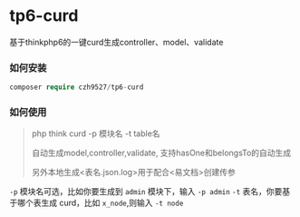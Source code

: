 # tp6-curd
基于thinkphp6的一键curd生成controller、model、validate

### 如何安装
```php
composer require czh9527/tp6-curd
```

### 如何使用
> php think curd  -p 模块名 -t table名
>
> 自动生成model,controller,validate,
> 支持hasOne和belongsTo的自动生成
> 
> 另外本地生成<表名.json.log>用于配合<易文档>创建传参


 
`-p` 模块名可选，比如你要生成到 `admin` 模块下，输入 `-p admin`
`-t` 表名，你要基于哪个表生成 curd，比如 `x_node`,则输入 `-t node`


